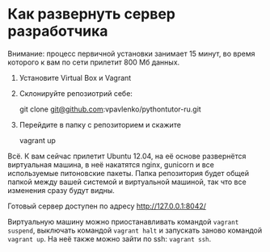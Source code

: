 Как развернуть сервер разработчика
==================================

Внимание: процесс первичной установки занимает 15 минут, во время которого к вам по сети прилетит 800 Мб данных.

1. Установите Virtual Box и Vagrant

2. Склонируйте репозиотрий себе:
    
    git clone git@github.com:vpavlenko/pythontutor-ru.git

3. Перейдите в папку с репозиторием и скажите

    vagrant up

Всё. К вам сейчас прилетит Ubuntu 12.04, на её основе развернётся виртуальная машина,
в неё накатятся nginx, gunicorn и все используемые питоновские пакеты. Папка репозитория будет
общей папкой между вашей системой и виртуальной машиной, так что все изменения сразу будут видны.

Готовый сервер доступен по адресу http://127.0.0.1:8042/

Виртуальную машину можно приостанавливать командой `vagrant suspend`, выключать командой `vagrant halt`
и запускать заново командой `vagrant up`. На неё также можно зайти по ssh: `vagrant ssh`.
